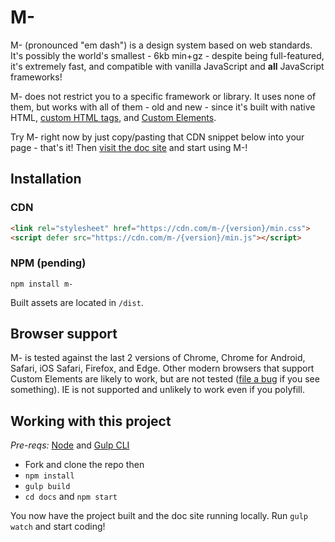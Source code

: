 # M-
M- (pronounced "em dash") is a design system based on web standards. It's possibly the world's smallest - 6kb min+gz - despite being full-featured, it's extremely fast, and compatible with vanilla JavaScript and **all** JavaScript frameworks! 

M- does not restrict you to a specific framework or library. It uses none of them, but works with all of them - old and new - since it's built with native HTML, [custom HTML tags](https://dev.to/jfbrennan/custom-html-tags-4788), and [Custom Elements](https://developer.mozilla.org/en-US/docs/Web/API/Window/customElements).

Try M- right now by just copy/pasting that CDN snippet below into your page - that's it! Then [visit the doc site](https://m-) and start using M-!

## Installation
### CDN
```html
<link rel="stylesheet" href="https://cdn.com/m-/{version}/min.css">
<script defer src="https://cdn.com/m-/{version}/min.js"></script>
```
### NPM (pending)
`npm install m-`

Built assets are located in `/dist`.

## Browser support
M- is tested against the last 2 versions of Chrome, Chrome for Android, Safari, iOS Safari, Firefox, and Edge. Other modern browsers that support Custom Elements are likely to work, but are not tested (<a href="https://github.com/jfbrennan/m-/issues" target="_blank" rel="noopener">file
    a bug</a> if you see something). IE is not supported and unlikely to work even if you polyfill.

## Working with this project
_Pre-reqs:_ [Node](https://nodejs.org) and [Gulp CLI](https://gulpjs.com/docs/en/getting-started/quick-start)

- Fork and clone the repo then
- `npm install`
- `gulp build`
- `cd docs` and `npm start`

You now have the project built and the doc site running locally. Run `gulp watch` and start coding!
